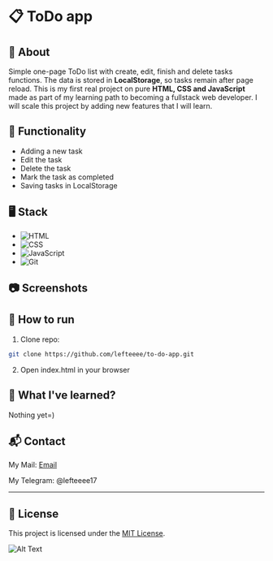 # 📋 ToDo app

## 🧠 About

Simple one-page ToDo list with create, edit, finish and delete tasks functions. The data is stored in **LocalStorage**, so tasks remain after page reload. This is my first real project on pure **HTML, CSS and JavaScript** made as part of my learning path to becoming a fullstack web developer. I will scale this project by adding new features that I will learn.



## 🔧 Functionality

- Adding a new task
- Edit the task
- Delete the task
- Mark the task as completed
- Saving tasks in LocalStorage



## 🖥️ Stack

- ![HTML](https://img.shields.io/badge/-HTML-black?style=flat-square&logo=html5)
- ![CSS](https://img.shields.io/badge/-CSS-black?style=flat-square&logo=css)
- ![JavaScript](https://img.shields.io/badge/-JavaScript-black?style=flat-square&logo=javascript)
- ![Git](https://img.shields.io/badge/-Git-black?style=flat-square&logo=git)



## 📷 Screenshots





## 🚀 How to run

1. Clone repo:

```bash
git clone https://github.com/lefteeee/to-do-app.git
```
2. Open index.html in your browser




## 🧩 What I've learned?

Nothing yet=)



## 📬 Contact

My Mail: [Email](mailto:oleksiipervov17@gmail.com)

My Telegram: @lefteeee17

---

## 📌 License
This project is licensed under the [MIT License](https://mit-license.org/).




![Alt Text](https://media.giphy.com/media/v1.Y2lkPWVjZjA1ZTQ3ZWxhaDYxMjZlN2pzYWlrZmkzNzE5bm8ydHphcG1lZGt3a29wcHZzbSZlcD12MV9naWZzX3NlYXJjaCZjdD1n/APr4YEiA859Di/giphy.gif)
